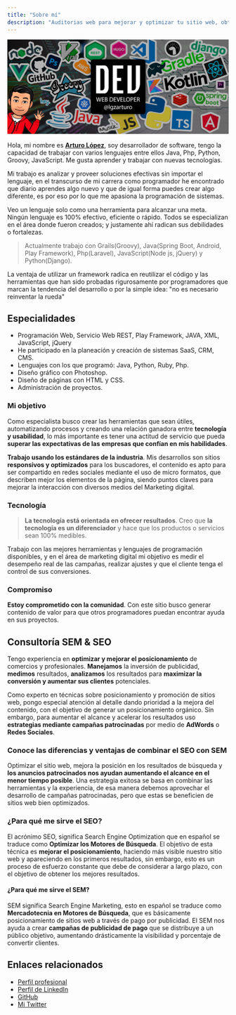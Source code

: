 ```yaml
---
title: "Sobre mí"
description: "Auditorias web para mejorar y optimizar tu sitio web, obtén más resultados con la publicidad digital"
---
```


![Web Developer Arturo López](https://raw.githubusercontent.com/lgzarturo/lgzarturo/master/assets/github-header.jpg)

Hola, mi nombre es **[Arturo López](https://arthurolg.com "Perfil profesional")**, soy desarrollador de software, tengo la capacidad de trabajar con varios lenguajes entre ellos Java, Php, Python, Groovy, JavaScript. Me gusta aprender y trabajar con nuevas tecnologías.

Mi trabajo es analizar y proveer soluciones efectivas sin importar el lenguaje, en el transcurso de mi carrera como programador he encontrado que diario aprendes algo nuevo y que de igual forma puedes crear algo diferente, es por eso por lo que me apasiona la programación de sistemas.

Veo un lenguaje solo como una herramienta para alcanzar una meta. Ningún lenguaje es 100% efectivo, eficiente o rápido. Todos se especializan en el área donde fueron creados; y justamente ahí radican sus debilidades o fortalezas.

> Actualmente trabajo con Grails(Groovy), Java(Spring Boot, Android, Play Framework), Php(Laravel), JavaScript(Node js, jQuery) y Python(Django).

La ventaja de utilizar un framework radica en reutilizar el código y las herramientas que han sido probadas rigurosamente por programadores que marcan la tendencia del desarrollo o por la simple idea: "no es necesario reinventar la rueda"

## Especialidades

- Programación Web, Servicio Web REST, Play Framework, JAVA, XML, JavaScript, jQuery
- He participado en la planeación y creación de sistemas SaaS, CRM, CMS.
- Lenguajes con los que programó: Java, Python, Ruby, Php.
- Diseño gráfico con Photoshop.
- Diseño de páginas con HTML y CSS.
- Administración de proyectos.

### Mi objetivo

Como especialista busco crear las herramientas que sean útiles, automatizando procesos y creando una relación ganadora entre **tecnología y usabilidad**, lo más importante es tener una actitud de servicio que pueda **superar las expectativas de las empresas que confían en mis habilidades**.

**Trabajo usando los estándares de la industria**. Mis desarrollos son sitios **responsivos y optimizados** para los buscadores, el contenido es apto para ser compartido en redes sociales mediante el uso de micro formatos, que describen mejor los elementos de la página, siendo puntos claves para mejorar la interacción con diversos medios del Marketing digital.

### Tecnología

> **La tecnología está orientada en ofrecer resultados**. Creo que **la tecnología es un diferenciador** y hace que los productos o servicios sean 100% medibles.

Trabajo con las mejores herramientas y lenguajes de programación disponibles, y en el área de marketing digital mi objetivo es medir el desempeño real de las campañas, realizar ajustes y que el cliente tenga el control de sus conversiones.

### Compromiso

**Estoy comprometido con la comunidad**. Con este sitio busco generar contenido de valor para que otros programadores puedan encontrar ayuda en sus proyectos.

## Consultoría SEM & SEO

Tengo experiencia en **optimizar y mejorar el posicionamiento** de comercios y profesionales. **Manejamos** la inversión de publicidad, **medimos** resultados, **analizamos** los resultados para **maximizar la conversión y aumentar sus clientes** potenciales.

Como experto en técnicas sobre posicionamiento y promoción de sitios web, pongo especial atención al detalle dando prioridad a la mejora del contenido, con el objetivo de generar un posicionamiento orgánico. Sin embargo, para aumentar el alcance y acelerar los resultados uso **estrategias mediante campañas patrocinadas** por medio de **AdWords** o **Redes Sociales**.

### Conoce las diferencias y ventajas de combinar el SEO con SEM

Optimizar el sitio web, mejora la posición en los resultados de búsqueda y **los anuncios patrocinados nos ayudan aumentando el alcance en el menor tiempo posible**. Una estrategia exitosa se basa en combinar las herramientas y la experiencia, de esa manera debemos aprovechar el desarrollo de campañas patrocinadas, pero que estas se beneficien de sitios web bien optimizados.

### ¿Para qué me sirve el SEO?

El acrónimo SEO, significa Search Engine Optimization que en español se traduce como **Optimizar los Motores de Búsqueda**. El objetivo de esta técnica es **mejorar el posicionamiento**, haciendo más visible nuestro sitio web y apareciendo en los primeros resultados, sin embargo, esto es un proceso de esfuerzo constante que debe de considerar a largo plazo, con el objetivo de obtener los mejores resultados.

#### ¿Para qué me sirve el SEM?

SEM significa Search Engine Marketing, esto en español se traduce como **Mercadotecnia en Motores de Búsqueda**, que es básicamente posicionamiento de sitios web a través de pago por publicidad. El SEM nos ayuda a crear **campañas de publicidad de pago** que se distribuye a un público objetivo, aumentando drásticamente la visibilidad y porcentaje de convertir clientes.

## Enlaces relacionados

- [Perfil profesional](https://arthurolg.com)
- [Perfil de LinkedIn](https://www.linkedin.com/in/lgzarturo)
- [GitHub](https://github.com/lgzarturo)
- [Mi Twitter](https://twitter.com/lgzarturo)
